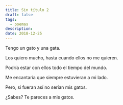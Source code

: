 ```yaml
---
title: Sin título 2
draft: false
tags:
  - poemas
description: 
date: 2018-12-25
---
```

Tengo un gato y una gata.

Los quiero mucho, hasta cuando ellos no me quieren.

Podría estar con ellos todo el tiempo del mundo.

Me encantaría que siempre estuvieran a mi lado.

Pero,
si fueran así no serían mis gatos.

¿Sabes? Te pareces a mis gatos.